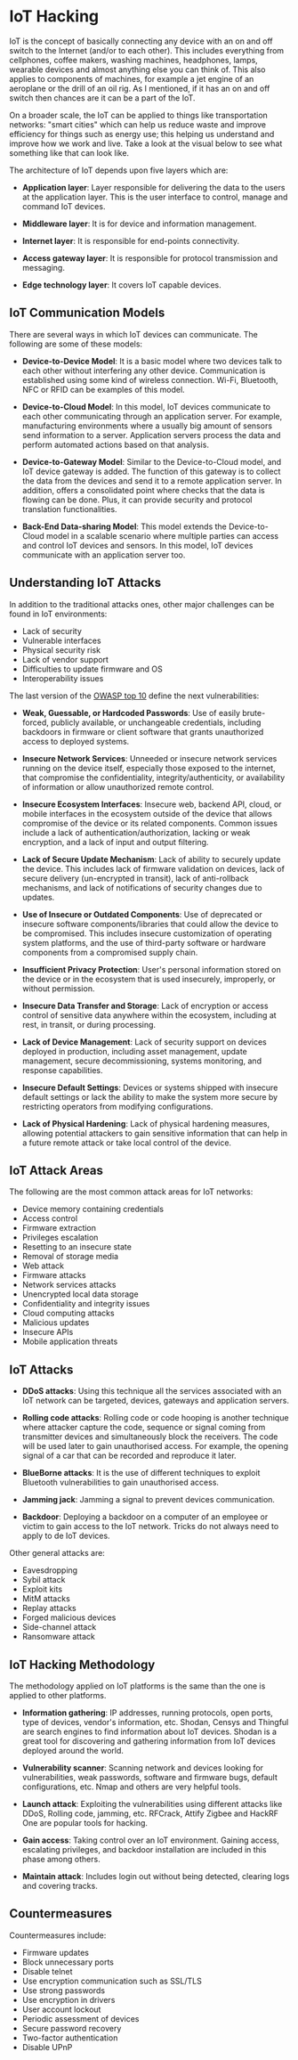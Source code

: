 # IoT Hacking

IoT is the concept of basically connecting any device with an on and off switch to the Internet (and/or to each other). This includes everything from cellphones, coffee makers, washing machines, headphones, lamps, wearable devices and almost anything else you can think of. This also applies to components of machines, for example a jet engine of an aeroplane or the drill of an oil rig. As I mentioned, if it has an on and off switch then chances are it can be a part of the IoT.

On a broader scale, the IoT can be applied to things like transportation networks: "smart cities" which can help us reduce waste and improve efficiency for things such as energy use; this helping us understand and improve how we work and live. Take a look at the visual below to see what something like that can look like.

The architecture of IoT depends upon five layers which are:

* **Application layer**: Layer responsible for delivering the data to the users at the application layer. This is the user interface to control, manage and command IoT devices.

* **Middleware layer**: It is for device and information management.

* **Internet layer**: It is responsible for end-points connectivity.

* **Access gateway layer**: It is responsible for protocol transmission and messaging.

* **Edge technology layer**: It covers IoT capable devices.

## IoT Communication Models

There are several ways in which IoT devices can communicate. The following are some of these models:

* **Device-to-Device Model**: It is a basic model where two devices talk to each other without interfering any other device. Communication is established using some kind of wireless connection. Wi-Fi, Bluetooth, NFC or RFID can be examples of this model.

* **Device-to-Cloud Model**: In this model, IoT devices communicate to each other communicating through an application server. For example, manufacturing environments where a usually big amount of sensors send information to a server. Application servers process the data and perform automated actions based on that analysis. 

* **Device-to-Gateway Model**: Similar to the Device-to-Cloud model, and IoT device gateway is added. The function of this gateway is to collect the data from the devices and send it to a remote application server. In addition, offers a consolidated point where checks that the data is flowing can be done. Plus, it can provide security and protocol translation functionalities.

* **Back-End Data-sharing Model**: This model extends the Device-to-Cloud model in a scalable scenario where multiple parties can access and control IoT devices and sensors. In this model, IoT devices communicate with an application server too.

## Understanding IoT Attacks

In addition to the traditional attacks ones, other major challenges can be found in IoT environments:

* Lack of security
* Vulnerable interfaces
* Physical security risk
* Lack of vendor support
* Difficulties to update firmware and OS
* Interoperability issues

The last version of the [OWASP top 10](https://owasp.org/www-pdf-archive/OWASP-IoT-Top-10-2018-final.pdf) define the next vulnerabilities:

* **Weak, Guessable, or Hardcoded Passwords**: Use of easily brute-forced, publicly available, or unchangeable credentials, including backdoors in firmware or client software that grants unauthorized access to deployed systems.

* **Insecure Network Services**: Unneeded or insecure network services running on the device itself, especially those exposed to the internet, that compromise the confidentiality, integrity/authenticity, or availability of information or allow unauthorized remote control.

* **Insecure Ecosystem Interfaces**: Insecure web, backend API, cloud, or mobile interfaces in the ecosystem outside of the device that allows compromise of the device or its related components. Common issues include a lack of authentication/authorization, lacking or weak encryption, and a lack of input and output filtering.
    
* **Lack of Secure Update Mechanism**: Lack of ability to securely update the device. This includes lack of firmware validation on devices, lack of secure delivery (un-encrypted in transit), lack of anti-rollback mechanisms, and lack of notifications of security changes due to updates.

* **Use of Insecure or Outdated Components**: Use of deprecated or insecure software components/libraries that could allow the device to be compromised. This includes insecure customization of operating system platforms, and the use of third-party software or hardware components from a compromised supply chain.

* **Insufficient Privacy Protection**: User's personal information stored on the device or in the ecosystem that is used insecurely, improperly, or without permission.

* **Insecure Data Transfer and Storage**: Lack of encryption or access control of sensitive data anywhere within the ecosystem, including at rest, in transit, or during processing.

* **Lack of Device Management**: Lack of security support on devices deployed in production, including asset management, update management, secure decommissioning, systems monitoring, and response capabilities.

* **Insecure Default Settings**: Devices or systems shipped with insecure default settings or lack the ability to make the system more secure by restricting operators from modifying configurations.

* **Lack of Physical Hardening**: Lack of physical hardening measures, allowing potential attackers to gain sensitive information that can help in a future remote attack or take local control of the device.

## IoT Attack Areas

The following are the most common attack areas for IoT networks:

* Device memory containing credentials
* Access control
* Firmware extraction
* Privileges escalation
* Resetting to an insecure state
* Removal of storage media
* Web attack
* Firmware attacks
* Network services attacks
* Unencrypted local data storage
* Confidentiality and integrity issues
* Cloud computing attacks
* Malicious updates
* Insecure APIs
* Mobile application threats

## IoT Attacks

* **DDoS attacks**: Using this technique all the services associated with an IoT network can be targeted, devices, gateways and application servers.

* **Rolling code attacks**: Rolling code or code hooping is another technique where attacker capture the code, sequence or signal coming from transmitter devices and simultaneously block the receivers. The code will be used later to gain unauthorised access. For example, the opening signal of a car that can be recorded and reproduce it later.

* **BlueBorne attacks**: It is the use of different techniques to exploit Bluetooth vulnerabilities to gain unauthorised access.

* **Jamming jack**: Jamming a signal to prevent devices communication.

* **Backdoor**: Deploying a backdoor on a computer of an employee or victim to gain access to the IoT network. Tricks do not always need to apply to de IoT devices.

Other general attacks are:

* Eavesdropping
* Sybil attack
* Exploit kits
* MitM attacks
* Replay attacks
* Forged malicious devices
* Side-channel attack
* Ransomware attack

## IoT Hacking Methodology

The methodology applied on IoT platforms is the same than the one is applied to other platforms.

* **Information gathering**: IP addresses, running protocols, open ports, type of devices, vendor's information, etc. Shodan, Censys and Thingful are search engines to find information about IoT devices. Shodan is a great tool for discovering and gathering information from IoT devices deployed around the world.

* **Vulnerability scanner**: Scanning network and devices looking for vulnerabilities, weak passwords, software and firmware bugs, default configurations, etc. Nmap and others are very helpful tools.

* **Launch attack**: Exploiting the vulnerabilities using different attacks like DDoS, Rolling code, jamming, etc. RFCrack, Attify Zigbee and HackRF One are popular tools for hacking.

* **Gain access**: Taking control over an IoT environment. Gaining access, escalating privileges, and backdoor installation are included in this phase among others.

* **Maintain attack**: Includes login out without being detected, clearing logs and covering tracks.

## Countermeasures

Countermeasures include:

* Firmware updates
* Block unnecessary ports
* Disable telnet
* Use encryption communication such as SSL/TLS
* Use strong passwords
* Use encryption in drivers
* User account lockout
* Periodic assessment of devices
* Secure password recovery
* Two-factor authentication
* Disable UPnP
